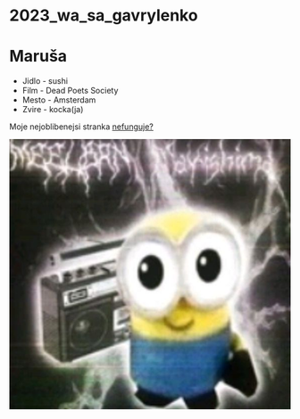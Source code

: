 # 2023_wa_sa_gavrylenko
# Maruša 

- Jidlo - sushi
- Film - Dead Poets Society
- Mesto - Amsterdam
- Zvire - kocka(ja)

Moje nejoblibenejsi stranka [nefunguje?](https://gyarab.ddns.net/)

[![ja](mimon.jpg "Mimon")](https://i.pinimg.com/564x/9d/b1/bb/9db1bb2048696723d8baacfc29303c9e.jpg)
